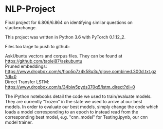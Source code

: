 # NLP-Project
Final project for 6.806/6.864 on identifying similar questions on stackexchange.

This project was written in Python 3.6 with PyTorch 0.1.12_2.

Files too large to push to github:

AskUbuntu vectors and corpus files. They can be found at https://github.com/taolei87/askubuntu  
Pruned embeddings: https://www.dropbox.com/s/flop5p7z4k58u3u/glove.combined.300d.txt.gz?dl=0  
Direct Transfer LSTM: https://www.dropbox.com/s/34biw5pyds370q5/lstm_direct?dl=0  

The iPython notebooks detail the code we used to train/evaluate models. They are currently "frozen" in the state we used to arrive at our best models. In order to evaluate our best models, simply change the code which loads a model corresponding to an epoch to instead read from the corresponding best model, e.g. "cnn_model" for Testing.ipynb, our cnn model trainer.